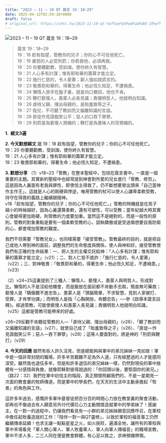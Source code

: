 ```yaml
---
title: "2023 – 11 – 19 QT 箴言 19：18~29"
date: 2025-04-12T02:59:18+0800
draft: false
# original_url: https://cmtc.tw/2023-11-19-qt-%e7%ae%b4%e8%a8%80-19%ef%bc%9a1829
---
```


![2023 – 11 – 19 QT  箴言 19：18\~29](/images/qt.jpg  "2023 – 11 – 19 QT  箴言 19：18\~29")

> 箴言 19：18\~29  
> 19：18 趁有指望，管教你的兒子；你的心不可任他死亡。  
> 19：19 暴怒的人必受刑罰；你若救他，必須再救。  
> 19：20 你要聽勸教，受訓誨，使你終久有智慧。  
> 19：21 人心多有計謀；惟有耶和華的籌算才能立定。  
> 19：22 施行仁慈的，令人愛慕；窮人強如說謊言的。  
> 19：23 敬畏耶和華的，得著生命；他必恆久知足，不遭禍患。  
> 19：24 懶惰人放手在盤子裏，就是向口撤回，他也不肯。  
> 19：25 鞭打褻慢人，愚蒙人必長見識；責備明哲人，他就明白知識。  
> 19：26 虐待父親、攆出母親的，是貽羞致辱之子。  
> 19：27 我兒，不可聽了教訓而又偏離知識的言語。  
> 19：28 匪徒作見證戲笑公平；惡人的口吞下罪孽。  
> 19：29 刑罰是為褻慢人預備的；鞭打是為愚昧人的背預備的。

**1.  經文3遍**

**2. 今天默想經文**
箴 19：18 趁有指望，管教你的兒子；你的心不可任他死亡。  
19：20 你要聽勸教，受訓誨，使你終久有智慧。  
19：21 人心多有計謀；惟有耶和華的籌算才能立定。  
19：23 敬畏耶和華的，得著生命；他必恆久知足，不遭禍患。

**3. 默想分享**
（1）v18\~23「管教」在整本聖經中，包括在箴言書中，一直是一個重要的主題。其實新約聖經中也經常提到神會對所愛的兒女進行「管教、修剪」。這是因為人裏面有老我與罪性，即使信主得救了，仍不斷想要冒出頭來「自己當神作主作王」，這就是人心的剛硬與悖逆，唯用管教的杖可以使人心謙卑柔軟受教，持守在得救的義路上繼續跟隨神。  
v18「趁有指望，管教你的兒子；你的心不可任他死亡。」管教的時機就是在孩子越小的時候越好，因為心裏還算柔軟，還有可塑性，可以受教；當年紀越大時其實心會變得更加剛硬，則管教的力度要加重。當然這不是絕對的，而是一般性的原則。管教的對象重點是要有一個柔軟受教的心，固執驕傲或是受過傷想要自我防衛的心，都會增加管教的難度。

我們不但需要「管教兒女」，也同樣需要「接受管教」。管教最終的目的，就是把自己或他人帶到神的面前，調整我們的生命態度與關係，使人與神和好。接受管教使我們有正確的生命結果：一、把人生的主權交託給神：「人心多有計謀；惟有耶和華的籌算才能立定」（v21）；二、對人仁慈不詭詐：「施行仁慈的，令人愛慕」（v22）；三、對神敬畏：「敬畏耶和華的，得著生命；他必恆久知足，不遭禍患。」（v23）

（2）v24\~25這裏提到了三種人：懶惰人、褻慢人、愚蒙人與明哲人，形成對比。懶惰的人不是沒給他機會，而是飯放在面前都不肯動手去取，簡直無可藥救；褻慢人是「驕傲聽不進忠告」、愚蒙人是「頭腦簡單，不求智慧，見到人家被打、受罪，才肯學功課」；而明哲人是指「心胸開放，肯聽忠告」──參《啟導本箴言註釋》。經過管教，可能使褻慢人和愚蒙人長見識；責備明哲人他就明白知識，（v25）這都是管教可能帶來的好處。

v26\~29反觀不肯聽從管教的人—「虐待父親、攆出母親的」（v26）、「聽了教訓而又偏離知識的言語」（v27），就使自己成了「貽羞致辱之子」（v26）、「匪徒—作見證戲笑公平；惡人—吞下罪孽」（v28）；這等人要面對的，將是神的「刑罰與鞭打」（v29）

**4. 今天的回應**
雖然有些人許久沒見，但是總能夠與軍中的弟兄姊妹一見如故！軍中是一個非常封閉的職場，許多辛苦艱難不足為外人道，只有經歷過的人才能感同深受。雖然我也退伍多年，但是和許多退伍的弟兄姊妹一樣，仍然對現役的軍中肢體有一分感情與負擔，就像耶穌對彼得說過的：「你回頭以後，要堅固你的弟兄。」（路22：32）我們在軍中初信主的階段，真正關懷照顧我們的，不是一星期見一次面的教會裏的牧師傳道，而是軍中的學長們，在天天的生活中主動承擔起「牧者」的角色與工作。

這許多年過去，感慨許多軍中基督徒把百分百的時間心力放在教堂裏的聚會活動，卻再也不像過去有人願意另外付代價花心力主動關懷造就軍中的學弟妹了！感謝主，在一對一的過程中，仍讓我們看見有一小群的弟兄姊妹願意回應呼召，在軍校中擔任起牧養造就的工作：「陪伴一對一與QT靈修」，以致於軍校的福音事工仍然繼續傳承延續！也求主讓一點點星星之火，如火挑旺，遍滿全地，讓所有的軍校與軍中禾場看見「軍人關心軍人、軍人牧養軍人、軍人向軍人傳福音」的職場宣教，軍中不求人多，二三人同在便是教會群體，有心足以致之，求神預備帶領。
